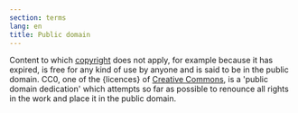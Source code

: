 ```yaml
---
section: terms
lang: en
title: Public domain
---
```


Content to which [copyright](/glossary/en/terms/copyright/) does not apply, for example because it has expired, is free for any kind of use by anyone and is said to be in the public domain. CC0, one of the {licences} of [Creative Commons](/glossary/en/terms/creative-commons/), is a 'public domain dedication' which attempts so far as possible to renounce all rights in the work and place it in the public domain.
